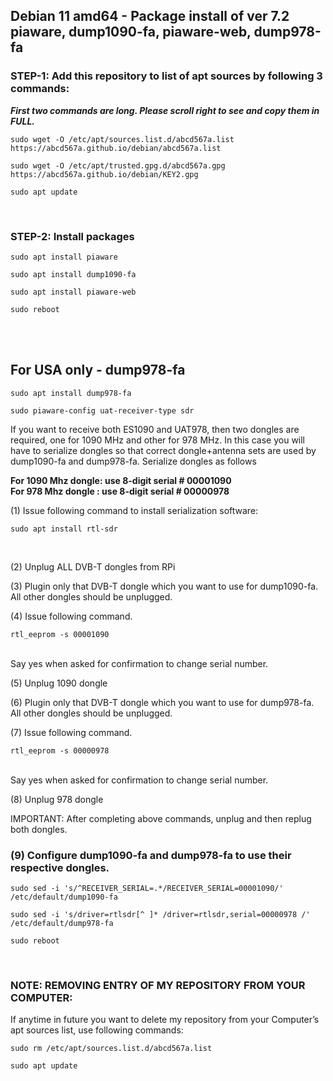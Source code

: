 ## Debian 11 amd64 - Package install of ver 7.2 piaware, dump1090-fa, piaware-web, dump978-fa

### STEP-1: Add this repository to list of apt sources by following 3 commands:
_**First two commands are long. Please scroll right to see and copy them in FULL.**_
```
sudo wget -O /etc/apt/sources.list.d/abcd567a.list https://abcd567a.github.io/debian/abcd567a.list  
```
```
sudo wget -O /etc/apt/trusted.gpg.d/abcd567a.gpg https://abcd567a.github.io/debian/KEY2.gpg
```
```
sudo apt update  
```

</br>

### STEP-2: Install packages
```
sudo apt install piaware  
```
```
sudo apt install dump1090-fa  
```
```
sudo apt install piaware-web  
```
```
sudo reboot  
```
</br></br>
## For USA only - dump978-fa
```
sudo apt install dump978-fa  
```

```
sudo piaware-config uat-receiver-type sdr  
```


If you want to receive both ES1090 and UAT978, then two dongles are required, one for 1090 MHz and other for 978 MHz. In this case you will have to serialize dongles so that correct dongle+antenna sets are used by dump1090-fa and dump978-fa.
Serialize dongles as follows </br>

**For 1090 Mhz dongle: use 8-digit serial # 00001090** </br>
**For 978 Mhz dongle : use 8-digit serial # 00000978** </br>

(1) Issue following command to install serialization software: </br>
```
sudo apt install rtl-sdr 
``` 
</br>

(2) Unplug ALL DVB-T dongles from RPi

(3) Plugin only that DVB-T dongle which you want to use for dump1090-fa. All other dongles should be unplugged.

(4) Issue following command. </br>
```
rtl_eeprom -s 00001090 
``` 
</br>
Say yes when asked for confirmation to change serial number.


(5) Unplug 1090 dongle

(6) Plugin only that DVB-T dongle which you want to use for dump978-fa. All other dongles should be unplugged.

(7) Issue following command. </br>
```
rtl_eeprom -s 00000978 
``` 
</br>
Say yes when asked for confirmation to change serial number.


(8) Unplug 978 dongle

IMPORTANT: After completing above commands, unplug and then replug both dongles.


### (9) Configure dump1090-fa and dump978-fa to use their respective dongles.

```
sudo sed -i 's/^RECEIVER_SERIAL=.*/RECEIVER_SERIAL=00001090/' /etc/default/dump1090-fa  
```

```
sudo sed -i 's/driver=rtlsdr[^ ]* /driver=rtlsdr,serial=00000978 /' /etc/default/dump978-fa  
```  

```
sudo reboot 
```

&nbsp;

### NOTE: REMOVING ENTRY OF MY REPOSITORY FROM YOUR COMPUTER:
If anytime in future you want to delete my repository from your Computer’s apt sources list, use following commands:

```
sudo rm /etc/apt/sources.list.d/abcd567a.list 
```

```
sudo apt update 
```
